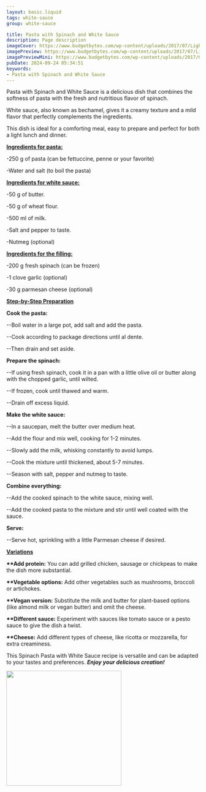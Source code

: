 ```yaml
---
layout: basic.liquid
tags: white-sauce
group: white-sauce

title: Pasta with Spinach and White Sauce
description: Page description
imageCover: https://www.budgetbytes.com/wp-content/uploads/2017/07/Lighter-Spinach-Alfredo-Pasta-close.jpg
imagePreview: https://www.budgetbytes.com/wp-content/uploads/2017/07/Lighter-Spinach-Alfredo-Pasta-close.jpg
imagePreviewMini: https://www.budgetbytes.com/wp-content/uploads/2017/07/Lighter-Spinach-Alfredo-Pasta-close.jpg
pubDate: 2024-09-24 05:34:51
keywords:
- Pasta with Spinach and White Sauce
---
```


Pasta with Spinach and White Sauce is a delicious dish that combines the softness of pasta with the fresh and nutritious flavor of spinach.

White sauce, also known as bechamel, gives it a creamy texture and a mild flavor that perfectly complements the ingredients.

This dish is ideal for a comforting meal, easy to prepare and perfect for both a light lunch and dinner.

<u><b>Ingredients for pasta:</b></u>

-250 g of pasta (can be fettuccine, penne or your favorite)

-Water and salt (to boil the pasta)

<u><b>Ingredients for white sauce:</b></u>

-50 g of butter.

-50 g of wheat flour.

-500 ml of milk.

-Salt and pepper to taste.

-Nutmeg (optional)

<u><b>Ingredients for the filling:</b></u>

-200 g fresh spinach (can be frozen)

-1 clove garlic (optional)

-30 g parmesan cheese (optional)

<u><b>Step-by-Step Preparation</b></u>

<b>Cook the pasta:</b>

--Boil water in a large pot, add salt and add the pasta.

--Cook according to package directions until al dente.

--Then drain and set aside.

<b>Prepare the spinach:</b>

--If using fresh spinach, cook it in a pan with a little olive oil or butter along with the chopped garlic, until wilted.

--If frozen, cook until thawed and warm.

--Drain off excess liquid.

<b>Make the white sauce:</b>

--In a saucepan, melt the butter over medium heat.

--Add the flour and mix well, cooking for 1-2 minutes.

--Slowly add the milk, whisking constantly to avoid lumps.

--Cook the mixture until thickened, about 5-7 minutes.

--Season with salt, pepper and nutmeg to taste.

<b>Combine everything:</b>

--Add the cooked spinach to the white sauce, mixing well.

--Add the cooked pasta to the mixture and stir until well coated with the sauce.

<b>Serve:</b>

--Serve hot, sprinkling with a little Parmesan cheese if desired.

<u><b>Variations</b></u>

<b>**Add protein:</b> You can add grilled chicken, sausage or chickpeas to make the dish more substantial.

<b>**Vegetable options:</b> Add other vegetables such as mushrooms, broccoli or artichokes.

<b>**Vegan version:</b> Substitute the milk and butter for plant-based options (like almond milk or vegan butter) and omit the cheese.

<b>**Different sauce:</b> Experiment with sauces like tomato sauce or a pesto sauce to give the dish a twist.

<b>**Cheese:</b> Add different types of cheese, like ricotta or mozzarella, for extra creaminess.

This Spinach Pasta with White Sauce recipe is versatile and can be adapted to your tastes and preferences. <b><i>Enjoy your delicious creation!</i></b>


<img src="https://www.budgetbytes.com/wp-content/uploads/2017/07/Lighter-Spinach-Alfredo-Pasta-V5.jpg" width="300" height="300">
